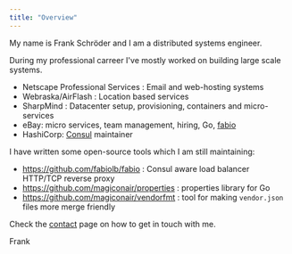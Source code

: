 ```yaml
---
title: "Overview"
---
```


My name is Frank Schröder and I am a distributed systems engineer. 

During my professional carreer I've mostly worked on building large scale 
systems.

 * Netscape Professional Services : Email and web-hosting systems
 * Webraska/AirFlash : Location based services
 * SharpMind : Datacenter setup, provisioning, containers and micro-services
 * eBay: micro services, team management, hiring, Go, [fabio](https://github.com/fabiolb/fabio)
 * HashiCorp: [Consul](https://consul.io/) maintainer

I have written some open-source tools which I am still maintaining:

 * https://github.com/fabiolb/fabio : Consul aware load balancer HTTP/TCP reverse proxy
 * https://github.com/magiconair/properties : properties library for Go
 * https://github.com/magiconair/vendorfmt : tool for making `vendor.json` files more merge friendly


Check the [contact](/contact/) page on how to get in touch with me.

Frank
